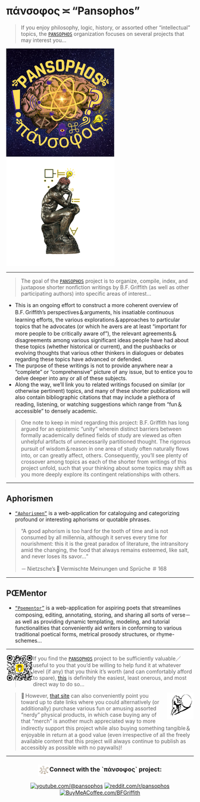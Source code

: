 # πάνσοφος ≍ “Pansophos”
> If you enjoy philosophy, logic, history, or assorted other “intellectual” topics, the [`PANSOPHOS`](https://pansophos.github.io) organization focuses on several projects that may interest you…

<p align="left">
  <a href="https://pansophos.github.io"><img src="https://github.com/pansophos/.github/blob/main/images/PANSOPHOS.png" title="πάνσοφος" alt="πάνσοφος" height="290" width="290"></a>
  <a href="https://pansophos.github.io/LOGOS"><img src="https://github.com/pansophos/.github/blob/main/images/LOGOS.png" title="λόγος" alt="λόγος" height="290" width="auto"></a>
</p>


---

> The goal of the [`PANSOPHOS`](https://pansophos.github.io) project is to organize, compile, index, and juxtapose shorter nonfiction writings by B.F. Griffith (as well as other participating authors) into specific areas of interest…
* This is an ongoing effort to construct a more coherent overview of B.F. Griffith’s perspectives＆arguments, his insatiable continuous learning efforts, the various explorations＆approaches to particular topics that he advocates (or which he avers are at least “important for more people to be critically aware of”), the relevant agreements＆disagreements among various significant ideas people have had about these topics (whether historical or current), and the pushbacks or evolving thoughts that various other thinkers in dialogues or debates regarding these topics have advanced or defended.
* The purpose of these writings is not to provide anywhere near a “complete” or “comprehensive” picture of any issue, but to entice you to delve deeper into any or all of these subjects.
* Along the way, we’ll link you to related writings focused on similar (or otherwise pertinent) topics, and many of these shorter publications will also contain bibliographic citations that may include a plethora of reading, listening, or watching suggestions which range from “fun＆accessible” to densely academic.
> One note to keep in mind regarding this project: B.F. Griffith has long argued for an epistemic “unity” wherein distinct barriers between formally academically defined fields of study are viewed as often unhelpful artifacts of unnecessarily partitioned thought. The rigorous pursuit of wisdom＆reason in one area of study often naturally flows into, or can greatly affect, others. Consequently, you’ll see plenty of crossover among topics as each of the shorter from writings of this project unfold, such that your thinking about some topics may shift as you more deeply explore its contingent relationships with others.
---
## Aphorismen
* [`“Aphorismen”`](https://pansophos.github.io/aphorismen) is a web-application for cataloguing and categorizing profound or interesting aphorisms or quotable phrases.
> “A good aphorism is too hard for the tooth of time and is not consumed by all millennia, although it serves every time for nourishment: this it is the great paradox of literature, the intransitory amid the changing, the food that always remains esteemed, like salt, and never loses its savor…”
> 
> － Nietzsche’s 💬 Vermischte Meinungen und Sprüche ＃ 168
---
## PŒMentor
* [`“Poementor”`](https://github.com/pansophos/poementor) is a web-application for aspiring poets that streamlines composing, editing, annotating, storing, and sharing all sorts of verse－as well as providing dynamic templating, modeling, and tutorial functionalities that conveniently aid writers in conforming to various traditional poetical forms, metrical prosody structures, or rhyme-schemes…

---
  
<div align="left">
<img src="/images/bmc_qr.png" alt="BuyMeACoffee.com/BFGriffith" align="left" width="72px" height="72px">

> If you find  the [`PANSOPHOS`](https://pansophos.github.io) project to be sufficiently valuable／useful to you that you’d be willing to help fund it at whatever level (if any) that you think it’s worth (and can comfortably afford to spare), [this](https://www.buymeacoffee.com/bfgriffith) is definitely the easiest, least onerous, and most direct way to do so…
<img src="https://github.com/pansophos/.github/blob/main/images/Sisyphus_thicc_1974.png" alt="Sisyphus" align="right" width="72px" height="72px">


> 🎁 However, [that site](https://www.BuyMeACoffee.com/BFGriffith) can also conveniently point you toward up to date links where you could alternatively (or additionally) purchase various fun or amusing assorted “nerdy” physical products, in which case buying any of that “merch” is another much appreciated way to more indirectly support this project while also buying something tangible＆enjoyable in return at a good value (even irrespective of all the freely available content that this project will always continue to publish as accessibly as possible with no paywalls)!
---
<div align="center"><h3 align="center"><img align="center" src="https://github.com/pansophos/.github/blob/main/images/mind-map.png" height="30" width="30">Connect with the `πάνσοφος` project:</h3></div>
<p align="center">
<span>
<a href="https://www.youtube.com/@pansophos" target="_blank"><img src="https://www.vectorlogo.zone/logos/youtube/youtube-tile.svg" alt="youtube.com/@pansophos" height="32" width="32" align="center" /></a>
<a href="https://www.reddit.com/r/pansophos/" target="_blank"><img src="https://www.vectorlogo.zone/logos/reddit/reddit-tile.svg" alt="reddit.com/r/pansophos" height="32" width="32" align="center" /></a>
<a href="https://www.buymeacoffee.com/BFGriffith" target="_blank"><img src="https://www.vectorlogo.zone/logos/buymeacoffee/buymeacoffee-icon.svg" alt="BuyMeACoffee.com/BFGriffith" height="32" width="32" align="center" /></a>
</span>
</p>

